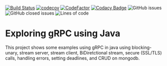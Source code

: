 
[![Build Status](https://www.travis-ci.com/felipegutierrez/explore-grpc.svg?branch=main)](https://www.travis-ci.com/felipegutierrez/explore-grpc)
[![codecov](https://codecov.io/gh/felipegutierrez/explore-grpc/branch/main/graph/badge.svg?token=49Y55XPCCT)](https://codecov.io/gh/felipegutierrez/explore-grpc)
[![CodeFactor](https://www.codefactor.io/repository/github/felipegutierrez/explore-grpc/badge)](https://www.codefactor.io/repository/github/felipegutierrez/explore-grpc)
[![Codacy Badge](https://api.codacy.com/project/badge/Grade/e7ed92bb488640b686f77fd8db0b898c)](https://app.codacy.com/gh/felipegutierrez/explore-grpc?utm_source=github.com&utm_medium=referral&utm_content=felipegutierrez/explore-grpc&utm_campaign=Badge_Grade)
![GitHub issues](https://img.shields.io/github/issues-raw/felipegutierrez/explore-grpc)
![GitHub closed issues](https://img.shields.io/github/issues-closed-raw/felipegutierrez/explore-grpc)
![Lines of code](https://img.shields.io/tokei/lines/github/felipegutierrez/explore-grpc)


# Exploring gRPC using Java

This project shows some examples using gRPC in java using blocking-unary, stream server, stream client, BiDiretctional stream, secure (SSL/TLS) calls, handling errors, setting deadlines, and CRUD on mongodb.



